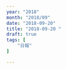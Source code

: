 ```yaml
---
year: "2018"
month: "2018/09"
date: "2018-09-20"
title: "2018-09-20 "
draft: true
tags: [
    "日報"
]

---
```


